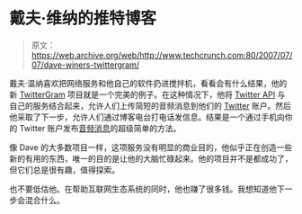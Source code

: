 # 戴夫·维纳的推特博客 

> 原文：<https://web.archive.org/web/http://www.techcrunch.com:80/2007/07/07/dave-winers-twittergram/>

戴夫·温纳喜欢把网络服务和他自己的软件扔进搅拌机，看看会有什么结果，他的新 [TwitterGram](https://web.archive.org/web/20220929043621/http://www.twittergram.com/) 项目就是一个完美的例子。在这种情况下，他将 [Twitter API](https://web.archive.org/web/20220929043621/http://www.beta.techcrunch.com/2007/03/27/twitter-becomes-mobile-dev-platform/) 与自己的服务结合起来，允许人们上传简短的音频消息到他们的 [Twitter](https://web.archive.org/web/20220929043621/http://www.crunchbase.com/company/twitter) 账户。然后他采取了下一步，允许人们通过博客电台打电话发信息。结果是一个通过手机向你的 Twitter 账户发布[音频消息](https://web.archive.org/web/20220929043621/http://twitter.com/TechCrunch/statuses/138372522)的超级简单的方法。

像 Dave 的大多数项目一样，这项服务没有明显的商业目的，他似乎正在创造一些新的有用的东西，唯一的目的是让他的大脑忙碌起来。他的项目并不是都成功了，但它们总是很有趣，值得探索。

也不要低估他。在帮助互联网生态系统的同时，他也赚了很多钱。我想知道他下一步会混合什么。